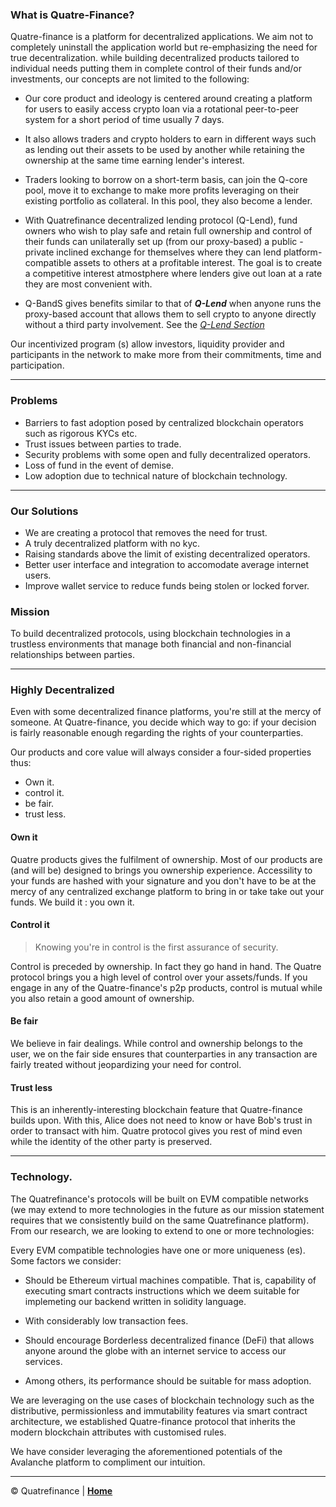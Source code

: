 
### What is Quatre-Finance?
Quatre-finance is a platform for decentralized applications. We aim not to completely uninstall the application world but re-emphasizing the need for true decentralization. while building decentralized products tailored to individual needs putting them in complete control of their funds and/or investments, our concepts are not limited to the following:

- Our core product and ideology is centered around creating a platform for users to easily access crypto loan via a rotational peer-to-peer system for a short period of time usually 7 days.

- It also allows traders and crypto holders to earn in different ways such as lending out their assets to be used by another while retaining the ownership at the same time earning lender's interest.

- Traders looking to borrow on a short-term basis, can join the Q-core pool, move it to exchange to make more profits leveraging on their existing portfolio as collateral. In this pool, they also become a lender.

- With Quatrefinance decentralized lending protocol (Q-Lend), fund owners who wish to play safe and retain full ownership and control of their funds can unilaterally set up (from our proxy-based) a public - private inclined exchange for themselves where they can lend platform-compatible assets to others at a profitable interest. The goal is to create a competitive interest atmostphere where lenders give out loan at a rate they are most convenient with. 

- Q-BandS gives benefits similar to that of _**Q-Lend**_ when anyone runs the proxy-based account that allows them to sell crypto to anyone directly without a third party involvement. See the _[Q-Lend Section](https://github.com/Quatre-Finance/Q-paper/blob/main/q_lend/QLend.md#quatre-landb-q-landb)_

Our incentivized program (s) allow investors, liquidity provider and participants in the network to make more from their commitments, time and participation.

------------------------

### Problems

- Barriers to fast adoption posed by centralized blockchain operators such as rigorous KYCs etc.
- Trust issues between parties to trade.
- Security problems with some open and fully decentralized operators.
- Loss of fund in the event of demise.
- Low adoption due to technical nature of blockchain technology.

------------------------

### Our Solutions

- We are creating a protocol that removes the need for trust.
- A truly decentralized platform with no kyc.
- Raising standards above the limit of existing decentralized operators.
- Better user interface and integration to accomodate average internet users.
- Improve wallet service to reduce funds being stolen or locked forver.


### Mission

To build decentralized protocols, using blockchain technologies in a trustless environments that manage both financial and non-financial relationships between parties.  

----------------------------


###  Highly Decentralized
Even with some decentralized finance platforms, you're still at the mercy of someone. At Quatre-finance, you decide which way to go: if your decision is fairly reasonable enough regarding the rights of your counterparties.

Our products and core value will always consider a four-sided properties thus:
- Own it.
- control it.
- be fair.
- trust less.


#### Own it
Quatre products gives the fulfilment of ownership. Most of our products are (and will be) designed to brings you ownership experience. Accessility to your funds are hashed with your signature and you don't have to be at the mercy of any centralized exchange platform to bring in or take take out your funds. We build it : you own it.

#### Control it
> Knowing you're in control is the first assurance of security.

Control is preceded by ownership. In fact they go hand in hand. The Quatre protocol brings you a high level of control over your assets/funds. If you engage in any of the Quatre-finance's p2p products, control is mutual while you also retain a good amount of ownership.

#### Be fair
We believe in fair dealings. While control and ownership belongs to the user, we on the fair side ensures that counterparties in any transaction are fairly treated without jeopardizing your need for control.

#### Trust less
This is an inherently-interesting blockchain feature that Quatre-finance builds upon. With this, Alice does not need to know or have Bob's trust in order to transact with him. Quatre protocol gives you rest of mind even while the identity of the other party is preserved.

----------------------

### Technology.
The Quatrefinance's protocols will be built on EVM compatible networks (we may extend to more technologies in the future as our mission statement requires that we consistently build on the same Quatrefinance platform). From our research, we are looking to extend to one or more technologies:
<!-- - Avalanche
- Polygon
- Binance Smart Chain

#### Take a look at the following quotes: 

- **[Avalanche](https://docs.avax.network/)**: 
> A key difference between Avalanche and other decentralized networks is the consensus protocol. Over time, people have come to a false understanding that blockchains have to be slow and not scalable. The Avalanche protocol employs a novel approach to consensus to achieve its strong safety guarantees, quick finality, and high-throughput without compromising decentralization.

- **[Polygon](https://polygon.technology/)**: 
> Polygon is a protocol and a framework for building and connecting Ethereum-compatible blockchain networks. Aggregating scalable solutions on Ethereum supporting a multi-chain Ethereum ecosystem.

- **[Binance Smart Chain](https://www.binance.org/en/smartChain)**:
> This dual-chain architecture will empower its users to build their decentralized apps and digital assets on one blockchain and take advantage of the fast trading to exchange on the other.
 -->
Every EVM compatible technologies have one or more uniqueness (es). Some factors we consider: 

* Should be Ethereum virtual machines compatible. That is, capability of executing smart contracts instructions which we deem suitable for implemeting our backend written in solidity language.

* With considerably low transaction fees.
* Should encourage Borderless decentralized finance (DeFi) that allows anyone around the globe with an internet service to access our services.
* Among others, its performance should be suitable for mass adoption.

We are leveraging on the use cases of blockchain technology such as the distributive, permissionless and immutability features via smart contract architecture, we established Quatre-finance protocol that inherits the modern blockchain attributes with customised rules.

We have consider leveraging the aforementioned potentials of the Avalanche platform to compliment our intuition. 

-----------------------

:copyright: Quatrefinance | **[Home](https://github.com/Quatre-Finance/Q-paper#concept-overview)**
